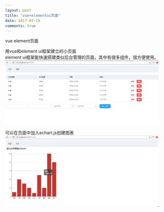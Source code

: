 ```yaml
---
layout: post
title: "vue+elementui页面"
date: 2017-07-19 
comments: true
---
```



 vue element页面
  
  用vue和element ui框架建立的小页面  
  element ui框架能快速搭建类似后台管理的页面，其中有很多组件，很方便使用。  
  ![Alt text](../images/vue3.png)  
  
  可以在页面中加入echart.js创建图表  
  ![Alt text](../images/vue4.png) 
